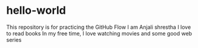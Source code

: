 # hello-world
This repository is for practicing the GitHub Flow
I am Anjali shrestha
I love to read books
In my free time, I love watching movies and some good web series
